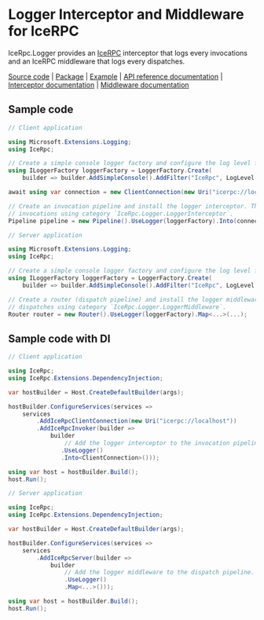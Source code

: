 # Logger Interceptor and Middleware for IceRPC

IceRpc.Logger provides an [IceRPC][icerpc] interceptor that logs every invocations and an IceRPC middleware that logs
every dispatches.

[Source code][source] | [Package][package] | [Example][example] | [API reference documentation][api] | [Interceptor documentation][interceptor] | [Middleware documentation][middleware]

## Sample code

```csharp
// Client application

using Microsoft.Extensions.Logging;
using IceRpc;

// Create a simple console logger factory and configure the log level for category IceRpc.
using ILoggerFactory loggerFactory = LoggerFactory.Create(
    builder => builder.AddSimpleConsole().AddFilter("IceRpc", LogLevel.Debug));

await using var connection = new ClientConnection(new Uri("icerpc://localhost"));

// Create an invocation pipeline and install the logger interceptor. This interceptor logs
// invocations using category `IceRpc.Logger.LoggerInterceptor`.
Pipeline pipeline = new Pipeline().UseLogger(loggerFactory).Into(connection);
```

```csharp
// Server application

using Microsoft.Extensions.Logging;
using IceRpc;

// Create a simple console logger factory and configure the log level for category IceRpc.
using ILoggerFactory loggerFactory = LoggerFactory.Create(
    builder => builder.AddSimpleConsole().AddFilter("IceRpc", LogLevel.Debug));

// Create a router (dispatch pipeline) and install the logger middleware. This middleware logs
// dispatches using category `IceRpc.Logger.LoggerMiddleware`.
Router router = new Router().UseLogger(loggerFactory).Map<...>(...);
```

## Sample code with DI

```csharp
// Client application

using IceRpc;
using IceRpc.Extensions.DependencyInjection;

var hostBuilder = Host.CreateDefaultBuilder(args);

hostBuilder.ConfigureServices(services =>
    services
        .AddIceRpcClientConnection(new Uri("icerpc://localhost"))
        .AddIceRpcInvoker(builder =>
            builder
                // Add the logger interceptor to the invocation pipeline.
               .UseLogger()
               .Into<ClientConnection>()));

using var host = hostBuilder.Build();
host.Run();
```

```csharp
// Server application

using IceRpc;
using IceRpc.Extensions.DependencyInjection;

var hostBuilder = Host.CreateDefaultBuilder(args);

hostBuilder.ConfigureServices(services =>
    services
        .AddIceRpcServer(builder =>
            builder
                // Add the logger middleware to the dispatch pipeline.
                .UseLogger()
                .Map<...>()));

using var host = hostBuilder.Build();
host.Run();
```

[api]: https://api.testing.zeroc.com/csharp/api/IceRpc.Logger.html
[example]: https://github.com/icerpc/icerpc-csharp/tree/main/examples/GreeterLog
[interceptor]: https://docs.testing.zeroc.com/docs/icerpc-core/invocation/interceptor
[icerpc]: https://www.nuget.org/packages/IceRpc
[middleware]: https://docs.testing.zeroc.com/docs/icerpc-core/dispatch/middleware
[package]: https://www.nuget.org/packages/IceRpc.Logger
[source]: https://github.com/icerpc/icerpc-csharp/tree/main/src/IceRpc.Logger
